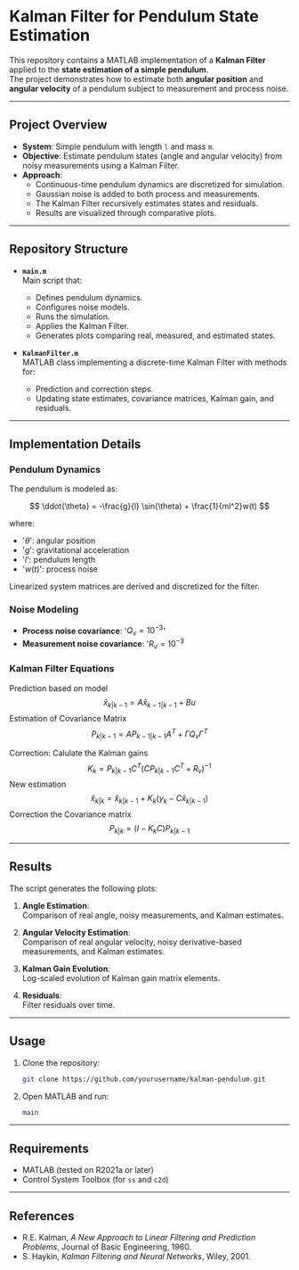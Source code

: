 # Kalman Filter for Pendulum State Estimation

This repository contains a MATLAB implementation of a **Kalman Filter** applied to the **state estimation of a simple pendulum**.  
The project demonstrates how to estimate both **angular position** and **angular velocity** of a pendulum subject to measurement and process noise.

---

## Project Overview

- **System**: Simple pendulum with length `l` and mass `m`.  
- **Objective**: Estimate pendulum states (angle and angular velocity) from noisy measurements using a Kalman Filter.  
- **Approach**:
  - Continuous-time pendulum dynamics are discretized for simulation.  
  - Gaussian noise is added to both process and measurements.  
  - The Kalman Filter recursively estimates states and residuals.  
  - Results are visualized through comparative plots.  

---

## Repository Structure

- **`main.m`**  
  Main script that:
  - Defines pendulum dynamics.  
  - Configures noise models.  
  - Runs the simulation.  
  - Applies the Kalman Filter.  
  - Generates plots comparing real, measured, and estimated states.  

- **`KalmanFilter.m`**  
  MATLAB class implementing a discrete-time Kalman Filter with methods for:
  - Prediction and correction steps.  
  - Updating state estimates, covariance matrices, Kalman gain, and residuals.  

---

## Implementation Details

### Pendulum Dynamics

The pendulum is modeled as:

$$
\ddot{\theta} = -\frac{g}{l} \sin(\theta) + \frac{1}{ml^2}w(t)
$$

where:
- '$\theta$': angular position  
- '$g$': gravitational acceleration  
- '$l$': pendulum length  
- '$w(t)$': process noise  

Linearized system matrices are derived and discretized for the filter.

### Noise Modeling

- **Process noise covariance**: '$Q_v = 10^{-3}$' 
- **Measurement noise covariance**: '$R_v = 10^{-3}$  

### Kalman Filter Equations

Prediction based on model
$$
\hat{x}_{k|k-1} = A \hat{x}_{k-1|k-1} + Bu
$$
Estimation of Covariance Matrix
$$
P_{k|k-1} = A P_{k-1|k-1} A^T + \Gamma Q_v \Gamma^T
$$

Correction:
Calulate the Kalman gains
$$
K_k = P_{k|k-1} C^T \left(C P_{k|k-1} C^T + R_v\right)^{-1}
$$
New estimation
$$
\hat{x}_{k|k} = \hat{x}_{k|k-1} + K_k (y_k - C \hat{x}_{k|k-1})
$$
Correction the Covariance matrix
$$
P_{k|k} = (I - K_k C) P_{k|k-1} 
$$


---

## Results

The script generates the following plots:

1. **Angle Estimation**:  
   Comparison of real angle, noisy measurements, and Kalman estimates.

2. **Angular Velocity Estimation**:  
   Comparison of real angular velocity, noisy derivative-based measurements, and Kalman estimates.

3. **Kalman Gain Evolution**:  
   Log-scaled evolution of Kalman gain matrix elements.

4. **Residuals**:  
   Filter residuals over time.

---

## Usage

1. Clone the repository:
   ```bash
   git clone https://github.com/yourusername/kalman-pendulum.git
   ```
2. Open MATLAB and run:
   ```matlab
   main
   ```

---

## Requirements

- MATLAB (tested on R2021a or later)  
- Control System Toolbox (for `ss` and `c2d`)  

---

## References

- R.E. Kalman, *A New Approach to Linear Filtering and Prediction Problems*, Journal of Basic Engineering, 1960.  
- S. Haykin, *Kalman Filtering and Neural Networks*, Wiley, 2001.  
